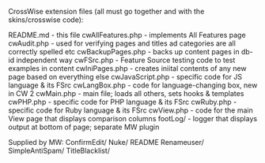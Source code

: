 CrossWise extension files (all must go together and with the skins/crosswise code):

README.md - this file
cwAllFeatures.php - implements All Features page
cwAudit.php - used for verifying pages and titles ad categories are all correctly spelled etc
cwBackupPages.php - backs up content pages in db-id independent way
cwFSrc.php - Feature Source testing code to test examples in content
cwIniPages.php - creates iniital contents of any new page based on everything else
cwJavaScript.php - specific code for JS language & its FSrc
cwLangBox.php - code for language-changing box, new in CW 2
cwMain.php - main file; loads all others, sets hooks & templates
cwPHP.php - specific code for PHP language & its FSrc
cwRuby.php - specific code for Ruby language & its FSrc
cwView.php - code for the main View page that displays comparison columns
footLog/ - logger that displays output at bottom of page; separate MW plugin

Supplied by MW:
ConfirmEdit/
Nuke/
README
Renameuser/
SimpleAntiSpam/
TitleBlacklist/

